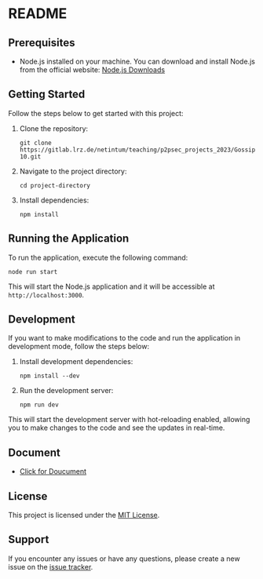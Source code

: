 # README

## Prerequisites

- Node.js installed on your machine. You can download and install Node.js from the official website: [Node.js Downloads](https://nodejs.org/en/download/)

## Getting Started

Follow the steps below to get started with this project:

1. Clone the repository:

   ```shell
   git clone https://gitlab.lrz.de/netintum/teaching/p2psec_projects_2023/Gossip-10.git
   ```

2. Navigate to the project directory:

   ```shell
   cd project-directory
   ```

3. Install dependencies:

   ```shell
   npm install
   ```

## Running the Application

To run the application, execute the following command:

```shell
node run start
```

This will start the Node.js application and it will be accessible at `http://localhost:3000`.

## Development

If you want to make modifications to the code and run the application in development mode, follow the steps below:

1. Install development dependencies:

   ```shell
   npm install --dev
   ```

2. Run the development server:

   ```shell
   npm run dev
   ```

This will start the development server with hot-reloading enabled, allowing you to make changes to the code and see the updates in real-time.

## Document

- [Click for Doucument](docs/typedoc/modules.md)

## License

This project is licensed under the [MIT License](LICENSE).

## Support

If you encounter any issues or have any questions, please create a new issue on the [issue tracker](https://github.com/your-repo-url/issues).

